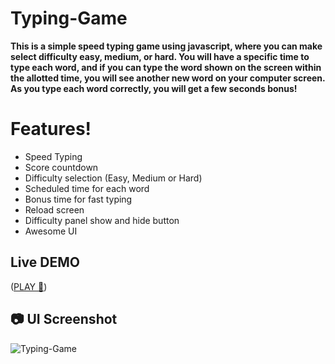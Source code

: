 # Typing-Game

**This is a simple speed typing game using javascript, where you can make select difficulty easy, medium, or hard.
You will have a specific time to type each word, and if you can type the word shown on the screen within the allotted time, you will see another new word on your computer screen.
 As you type each word correctly, you will get a few seconds bonus!**
 
 # Features!
 - Speed Typing
 - Score countdown
 - Difficulty selection (Easy, Medium or Hard)
 - Scheduled time for each word
 - Bonus time for fast typing
 - Reload screen
 - Difficulty panel show and hide button
 - Awesome UI

## Live DEMO
([PLAY 🚀](https://gregoryannn.github.io/Typing-Game/))

## 📷 UI Screenshot
![Typing-Game](https://user-images.githubusercontent.com/32854050/158855216-afa7e08e-2828-4bbb-a859-aeeb53496f45.jpg)

